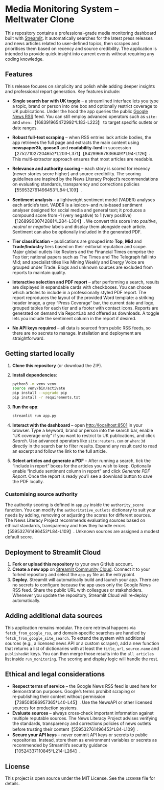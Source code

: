 # Media Monitoring System – Meltwater Clone

This repository contains a professional‑grade media monitoring dashboard built
with [Streamlit](https://streamlit.io).  It automatically searches for the
latest press releases and news articles related to user‑defined topics, then
scrapes and prioritises them based on recency and source credibility.  The
application is intended to provide quick insight into current events without
requiring any coding knowledge.

## Features

This release focuses on simplicity and polish while adding deeper insights
and professional report generation.  Key features include:

* **Single search bar with UK toggle** – a streamlined interface lets you
  type a topic, brand or person into one box and optionally restrict
  coverage to UK publications.  Under the hood the app queries the public
  [Google News RSS](https://news.google.com/rss) feed.  You can still
  employ advanced operators such as `site:` and `when:`【168391965472992†L183-L223】 to
  target specific outlets or date ranges.

* **Robust full‑text scraping** – when RSS entries lack article bodies, the
  app retrieves the full page and extracts the main content using
  **newspaper3k**, **goose3** and **readability‑lxml** in succession【275271027204652†L203-L371】【842996678366491†L94-L126】.
  This multi‑extractor approach ensures that most articles are readable.

* **Relevance and authority scoring** – each story is scored for recency
  (newer stories score higher) and source credibility.  The scoring
  guidelines are inspired by the News Literacy Project’s recommendations
  on evaluating standards, transparency and corrections policies【559532761496453†L84-L109】.

* **Sentiment analysis** – a lightweight sentiment model (VADER) analyses
  each article’s text.  VADER is a lexicon‑ and rule‑based sentiment
  analyser designed for social media and general text; it produces a
  compound score from ‑1 (very negative) to 1 (very positive)【126899030742881†L284-L304】.
  We convert this score into *positive*, *neutral* or *negative* labels and
  display them alongside each article.  Sentiment can also be optionally
  included in the generated PDF.

* **Tier classification** – publications are grouped into **Top**, **Mid**
  and **Trade/Industry** tiers based on their editorial reputation and
  scope.  Major global outlets like Reuters and the Financial Times
  comprise the Top tier; national papers such as The Times and The
  Telegraph fall into Mid; and specialist titles like Mining Weekly and
  Energy Voice are grouped under Trade.  Blogs and unknown sources are
  excluded from reports to maintain quality.

* **Interactive selection and PDF report** – after performing a search,
  results are displayed in expandable cards with checkboxes.  You can
  choose which articles to include in a professionally styled PDF report.
  The report reproduces the layout of the provided Word template: a
  striking header image, a grey “Press Coverage” bar, the current date
  and logo, grouped tables for each tier and a footer with contact
  icons.  Reports are generated on demand via ReportLab and offered as
  downloads.  A toggle lets you include the sentiment column in the
  report if desired.

* **No API keys required** – all data is sourced from public RSS feeds, so
  there are no secrets to manage.  Installation and deployment are
  straightforward.

## Getting started locally

1. **Clone this repository** (or download the ZIP).
2. **Install dependencies**:

   ```bash
   python3 -m venv venv
   source venv/bin/activate
   pip install --upgrade pip
   pip install -r requirements.txt
   ```
3. **Run the app**:

   ```bash
   streamlit run app.py
   ```

4. **Interact with the dashboard** – open
   [http://localhost:8501](http://localhost:8501) in your browser.  Type a
   keyword, brand or person into the search bar, enable “UK coverage only” if
   you want to restrict to UK publications, and click *Search*.  Use
   advanced operators like `site:reuters.com` or `when:3d` directly in the
   search bar to filter results.  Expand any result card to read an excerpt
   and follow the link to the full article.

5. **Select articles and generate a PDF** – After running a search, tick
   the “Include in report” boxes for the articles you wish to keep.
   Optionally enable “Include sentiment column in report” and click
   *Generate PDF Report*.  Once the report is ready you’ll see a
   download button to save the PDF locally.

### Customising source authority

The authority scoring is defined in `app.py` inside the `authority_score`
function.  You can modify the `authoritative_outlets` dictionary to suit your
needs by adding, removing or adjusting the scores for different sources.  The
News Literacy Project recommends evaluating sources based on ethical standards,
transparency and how they handle errors【559532761496453†L84-L109】.  Unknown
sources are assigned a modest default score.

## Deployment to Streamlit Cloud

1. **Fork or upload this repository** to your own GitHub account.
2. **Create a new app** on [Streamlit Community Cloud](https://streamlit.io/cloud).
   Connect it to your forked repository and select the `app.py` file as the
   entrypoint.
3. **Deploy**.  Streamlit will automatically build and launch your app.
   There are no secrets to configure because the app uses only the Google
   News RSS feed.  Share the public URL with colleagues or stakeholders.
   Whenever you update the repository, Streamlit Cloud will re‑deploy
   automatically.

## Adding additional data sources

This application remains modular.  The core retrieval happens via
`fetch_from_google_rss`, and domain‑specific searches are handled by
`fetch_from_google_site_search`.  To extend the system with additional
sources (e.g., a licensed news API or a custom scraper), add a new
function that returns a list of dictionaries with at least the `title`,
`url`, `source.name` and `publishedAt` keys.  You can then merge those
results into the `all_articles` list inside `run_monitoring`.  The scoring
and display logic will handle the rest.

## Ethical and legal considerations

* **Respect terms of service** – the Google News RSS feed is used here for
  demonstration purposes.  Google’s terms prohibit scraping or re‑publishing
  their content without permission【739508586957365†L40-L45】.  Use the NewsAPI
  or other licensed sources for production systems.
* **Evaluate sources** – always cross‑check important information against
  multiple reputable sources.  The News Literacy Project advises verifying
  the standards, transparency and corrections policies of news outlets
  before trusting their content【559532761496453†L84-L109】.
* **Secure your API keys** – never commit API keys or secrets to public
  repositories.  Instead, store them as environment variables or secrets as
  recommended by Streamlit’s security guidance【10524337110845†L214-L264】.

## License

This project is open source under the MIT License.  See the `LICENSE` file for
details.